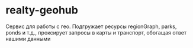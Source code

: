 # realty-geohub

Сервис для работы с гео. Подгружает ресурсы regionGraph, parks, ponds и т.д., проксирует запросы в карты и транспорт,
обогащая ответ нашими данными
